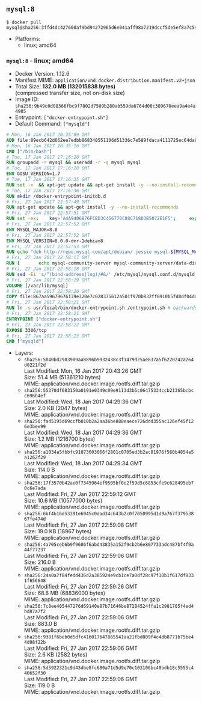 ## `mysql:8`

```console
$ docker pull mysql@sha256:3ffd4dc427600af9bd94272965d6e041aff98a7219dccf5de5ef8a7c54269273
```

-	Platforms:
	-	linux; amd64

### `mysql:8` - linux; amd64

-	Docker Version: 1.12.6
-	Manifest MIME: `application/vnd.docker.distribution.manifest.v2+json`
-	Total Size: **132.0 MB (132015838 bytes)**  
	(compressed transfer size, not on-disk size)
-	Image ID: `sha256:9b49c0d08366fbc9f7802d7509b280ab559da6764d00c389670eea9a4e4a4985`
-	Entrypoint: `["docker-entrypoint.sh"]`
-	Default Command: `["mysqld"]`

```dockerfile
# Mon, 16 Jan 2017 20:35:09 GMT
ADD file:89ecb642d662ee7edbb868340551106d51336c7e589fdaca4111725ec64da957 in / 
# Mon, 16 Jan 2017 20:35:16 GMT
CMD ["/bin/bash"]
# Tue, 17 Jan 2017 17:16:20 GMT
RUN groupadd -r mysql && useradd -r -g mysql mysql
# Tue, 17 Jan 2017 17:16:20 GMT
ENV GOSU_VERSION=1.7
# Tue, 17 Jan 2017 17:16:35 GMT
RUN set -x 	&& apt-get update && apt-get install -y --no-install-recommends ca-certificates wget && rm -rf /var/lib/apt/lists/* 	&& wget -O /usr/local/bin/gosu "https://github.com/tianon/gosu/releases/download/$GOSU_VERSION/gosu-$(dpkg --print-architecture)" 	&& wget -O /usr/local/bin/gosu.asc "https://github.com/tianon/gosu/releases/download/$GOSU_VERSION/gosu-$(dpkg --print-architecture).asc" 	&& export GNUPGHOME="$(mktemp -d)" 	&& gpg --keyserver ha.pool.sks-keyservers.net --recv-keys B42F6819007F00F88E364FD4036A9C25BF357DD4 	&& gpg --batch --verify /usr/local/bin/gosu.asc /usr/local/bin/gosu 	&& rm -r "$GNUPGHOME" /usr/local/bin/gosu.asc 	&& chmod +x /usr/local/bin/gosu 	&& gosu nobody true 	&& apt-get purge -y --auto-remove ca-certificates wget
# Tue, 17 Jan 2017 17:16:36 GMT
RUN mkdir /docker-entrypoint-initdb.d
# Fri, 27 Jan 2017 22:57:49 GMT
RUN apt-get update && apt-get install -y --no-install-recommends 		pwgen 		openssl 		perl 	&& rm -rf /var/lib/apt/lists/*
# Fri, 27 Jan 2017 22:57:51 GMT
RUN set -ex; 	key='A4A9406876FCBD3C456770C88C718D3B5072E1F5'; 	export GNUPGHOME="$(mktemp -d)"; 	gpg --keyserver ha.pool.sks-keyservers.net --recv-keys "$key"; 	gpg --export "$key" > /etc/apt/trusted.gpg.d/mysql.gpg; 	rm -r "$GNUPGHOME"; 	apt-key list > /dev/null
# Fri, 27 Jan 2017 22:57:52 GMT
ENV MYSQL_MAJOR=8.0
# Fri, 27 Jan 2017 22:57:52 GMT
ENV MYSQL_VERSION=8.0.0-dmr-1debian8
# Fri, 27 Jan 2017 22:57:53 GMT
RUN echo "deb http://repo.mysql.com/apt/debian/ jessie mysql-${MYSQL_MAJOR}" > /etc/apt/sources.list.d/mysql.list
# Fri, 27 Jan 2017 22:58:17 GMT
RUN { 		echo mysql-community-server mysql-community-server/data-dir select ''; 		echo mysql-community-server mysql-community-server/root-pass password ''; 		echo mysql-community-server mysql-community-server/re-root-pass password ''; 		echo mysql-community-server mysql-community-server/remove-test-db select false; 	} | debconf-set-selections 	&& apt-get update && apt-get install -y mysql-server="${MYSQL_VERSION}" && rm -rf /var/lib/apt/lists/* 	&& rm -rf /var/lib/mysql && mkdir -p /var/lib/mysql /var/run/mysqld 	&& chown -R mysql:mysql /var/lib/mysql /var/run/mysqld 	&& chmod 777 /var/run/mysqld
# Fri, 27 Jan 2017 22:58:18 GMT
RUN sed -Ei 's/^(bind-address|log)/#&/' /etc/mysql/mysql.conf.d/mysqld.cnf 	&& echo '[mysqld]\nskip-host-cache\nskip-name-resolve' > /etc/mysql/conf.d/docker.cnf
# Fri, 27 Jan 2017 22:58:19 GMT
VOLUME [/var/lib/mysql]
# Fri, 27 Jan 2017 22:58:20 GMT
COPY file:867aa59679676139e320e7c028375612a501f970b832ff0910b5fd8df04dd5f1 in /usr/local/bin/ 
# Fri, 27 Jan 2017 22:58:21 GMT
RUN ln -s usr/local/bin/docker-entrypoint.sh /entrypoint.sh # backwards compat
# Fri, 27 Jan 2017 22:58:21 GMT
ENTRYPOINT ["docker-entrypoint.sh"]
# Fri, 27 Jan 2017 22:58:22 GMT
EXPOSE 3306/tcp
# Fri, 27 Jan 2017 22:58:23 GMT
CMD ["mysqld"]
```

-	Layers:
	-	`sha256:5040bd2983909aa8896b9932438c3f1479d25ae837a5f6220242a264d0221f2d`  
		Last Modified: Mon, 16 Jan 2017 20:43:26 GMT  
		Size: 51.4 MB (51361210 bytes)  
		MIME: application/vnd.docker.image.rootfs.diff.tar.gzip
	-	`sha256:55370df683150a0191e0349c09e9113d3b5c06475334ccb21365bcbcc696b4ef`  
		Last Modified: Wed, 18 Jan 2017 04:29:36 GMT  
		Size: 2.0 KB (2047 bytes)  
		MIME: application/vnd.docker.image.rootfs.diff.tar.gzip
	-	`sha256:fad5195d69ccfb010b2a2aa36be888eaece726ddd355ac126ef45f126e3bee99`  
		Last Modified: Wed, 18 Jan 2017 04:29:36 GMT  
		Size: 1.2 MB (1216700 bytes)  
		MIME: application/vnd.docker.image.rootfs.diff.tar.gzip
	-	`sha256:a1034a5fbbfc91073603066f2801c0705ed3b2ac81976f560b4854a5a1262f29`  
		Last Modified: Wed, 18 Jan 2017 04:29:34 GMT  
		Size: 114.0 B  
		MIME: application/vnd.docker.image.rootfs.diff.tar.gzip
	-	`sha256:17f3570b42ae0f7345964ef9505bf0e2f59d5c6853cfe9c628495eb70c6e7ada`  
		Last Modified: Fri, 27 Jan 2017 22:59:12 GMT  
		Size: 10.6 MB (10577000 bytes)  
		MIME: application/vnd.docker.image.rootfs.diff.tar.gzip
	-	`sha256:6bf4b16e53391e6945c0dad34c643b2c0f7050995d1d9a767f37953867fe474d`  
		Last Modified: Fri, 27 Jan 2017 22:59:08 GMT  
		Size: 19.0 KB (18967 bytes)  
		MIME: application/vnd.docker.image.rootfs.diff.tar.gzip
	-	`sha256:4a705ceb6b9f9686f6abd43835a152f9cb2b6e807733adc487bf4f9a44f77237`  
		Last Modified: Fri, 27 Jan 2017 22:59:06 GMT  
		Size: 216.0 B  
		MIME: application/vnd.docker.image.rootfs.diff.tar.gzip
	-	`sha256:24a0a7f84fedd436d2a385924e9cb1ce7a0df28c97f10b1f617df8331f656648`  
		Last Modified: Fri, 27 Jan 2017 22:59:26 GMT  
		Size: 68.8 MB (68836000 bytes)  
		MIME: application/vnd.docker.image.rootfs.diff.tar.gzip
	-	`sha256:7c8ee405447276d69140e87b71646be87284524ffa1c2981705f4ed4bd87a7f2`  
		Last Modified: Fri, 27 Jan 2017 22:59:06 GMT  
		Size: 883.0 B  
		MIME: application/vnd.docker.image.rootfs.diff.tar.gzip
	-	`sha256:9381f6beb0d5dfc416017647865541aa21fbd809f4c4db8771b75be44d98f22b`  
		Last Modified: Fri, 27 Jan 2017 22:59:06 GMT  
		Size: 2.6 KB (2582 bytes)  
		MIME: application/vnd.docker.image.rootfs.diff.tar.gzip
	-	`sha256:5d5922321c9d43dbe8fc680a71d5d9e70c103106bc40bdb18c5555c440652f30`  
		Last Modified: Fri, 27 Jan 2017 22:59:06 GMT  
		Size: 119.0 B  
		MIME: application/vnd.docker.image.rootfs.diff.tar.gzip
